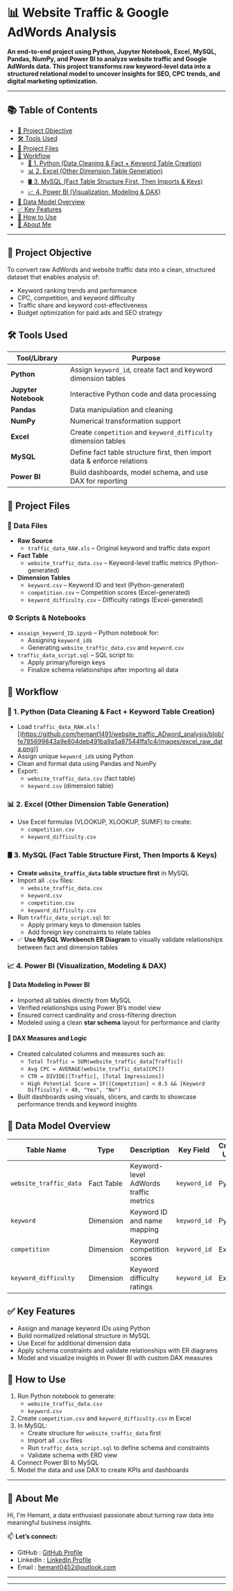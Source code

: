 # 📊 Website Traffic & Google AdWords Analysis

**An end-to-end project using Python, Jupyter Notebook, Excel, MySQL, Pandas, NumPy, and Power BI to analyze website traffic and Google AdWords data. This project transforms raw keyword-level data into a structured relational model to uncover insights for SEO, CPC trends, and digital marketing optimization.**

---

## 📚 Table of Contents

- [🎯 Project Objective](#-project-objective)
- [🛠️ Tools Used](#️-tools-used)
- [📁 Project Files](#-project-files)
- [🔄 Workflow](#-workflow)
  - [🐍 1. Python (Data Cleaning & Fact + Keyword Table Creation)](#-1-python-data-cleaning--fact--keyword-table-creation)
  - [📊 2. Excel (Other Dimension Table Generation)](#-2-excel-other-dimension-table-generation)
  - [🛢️ 3. MySQL (Fact Table Structure First, Then Imports & Keys)](#-3-mysql-fact-table-structure-first-then-imports--keys)
  - [📈 4. Power BI (Visualization, Modeling & DAX)](#-4-power-bi-visualization-modeling--dax)
- [🧩 Data Model Overview](#-data-model-overview)
- [✅ Key Features](#-key-features)
- [🚀 How to Use](#-how-to-use)
- [👤 About Me](#-about-me)

---

## 🎯 Project Objective

To convert raw AdWords and website traffic data into a clean, structured dataset that enables analysis of:
- Keyword ranking trends and performance
- CPC, competition, and keyword difficulty
- Traffic share and keyword cost-effectiveness
- Budget optimization for paid ads and SEO strategy

## 🛠️ Tools Used

| Tool/Library        | Purpose                                                                 |
|---------------------|-------------------------------------------------------------------------|
| **Python**           | Assign `keyword_id`, create fact and keyword dimension tables           |
| **Jupyter Notebook** | Interactive Python code and data processing                             |
| **Pandas**           | Data manipulation and cleaning                                          |
| **NumPy**            | Numerical transformation support                                        |
| **Excel**            | Create `competition` and `keyword_difficulty` dimension tables          |
| **MySQL**            | Define fact table structure first, then import data & enforce relations |
| **Power BI**         | Build dashboards, model schema, and use DAX for reporting               |

## 📁 Project Files

### 📄 Data Files
- **Raw Source**
  - `traffic_data_RAW.xls` – Original keyword and traffic data export  
- **Fact Table**
  - `website_traffic_data.csv` – Keyword-level traffic metrics (Python-generated)  
- **Dimension Tables**
  - `keyword.csv` – Keyword ID and text (Python-generated)  
  - `competition.csv` – Competition scores (Excel-generated)  
  - `keyword_difficulty.csv` – Difficulty ratings (Excel-generated)  

### ⚙️ Scripts & Notebooks
- `assaign_keyword_ID.ipynb` – Python notebook for:
  - Assigning `keyword_id`s  
  - Generating `website_traffic_data.csv` and `keyword.csv`  
- `traffic_data_script.sql` – SQL script to:
  - Apply primary/foreign keys  
  - Finalize schema relationships after importing all data  

## 🔄 Workflow

### 🐍 1. Python (Data Cleaning & Fact + Keyword Table Creation)
- Load `traffic_data_RAW.xls`
![(https://github.com/hemant1491/website_traffic_ADword_analysis/blob/fe785699843a9e804deb491ba9a5a87544ffa1c4/images/excel_raw_data.png)]
- Assign unique `keyword_id`s using Python
- Clean and format data using Pandas and NumPy
- Export:
  - `website_traffic_data.csv` (fact table)  
  - `keyword.csv` (dimension table)

### 📊 2. Excel (Other Dimension Table Generation)
- Use Excel formulas (VLOOKUP, XLOOKUP, SUMIF) to create:
  - `competition.csv`  
  - `keyword_difficulty.csv`

### 🛢️ 3. MySQL (Fact Table Structure First, Then Imports & Keys)
- **Create `website_traffic_data` table structure first** in MySQL  
- Import all `.csv` files:  
  - `website_traffic_data.csv`  
  - `keyword.csv`  
  - `competition.csv`  
  - `keyword_difficulty.csv`
- Run `traffic_data_script.sql` to:
  - Apply primary keys to dimension tables  
  - Add foreign key constraints to relate tables
- ✅ **Use MySQL Workbench ER Diagram** to visually validate relationships between fact and dimension tables

### 📈 4. Power BI (Visualization, Modeling & DAX)

#### 📐 Data Modeling in Power BI
- Imported all tables directly from MySQL
- Verified relationships using Power BI’s model view
- Ensured correct cardinality and cross-filtering direction
- Modeled using a clean **star schema** layout for performance and clarity

#### 🧮 DAX Measures and Logic
- Created calculated columns and measures such as:
  - `Total Traffic = SUM(website_traffic_data[Traffic])`
  - `Avg CPC = AVERAGE(website_traffic_data[CPC])`
  - `CTR = DIVIDE([Traffic], [Total Impressions])`
  - `High Potential Score = IF([Competition] < 0.5 && [Keyword Difficulty] < 40, "Yes", "No")`
- Built dashboards using visuals, slicers, and cards to showcase performance trends and keyword insights

## 🧩 Data Model Overview

| Table Name              | Type         | Description                                | Key Field     | Created Using |
|-------------------------|--------------|--------------------------------------------|---------------|----------------|
| `website_traffic_data`  | Fact Table   | Keyword-level AdWords traffic metrics      | `keyword_id`  | Python          |
| `keyword`               | Dimension    | Keyword ID and name mapping                | `keyword_id`  | Python          |
| `competition`           | Dimension    | Keyword competition scores                 | `keyword_id`  | Excel           |
| `keyword_difficulty`    | Dimension    | Keyword difficulty ratings                 | `keyword_id`  | Excel           |

## ✅ Key Features
- Assign and manage keyword IDs using Python  
- Build normalized relational structure in MySQL  
- Use Excel for additional dimension data  
- Apply schema constraints and validate relationships with ER diagrams  
- Model and visualize insights in Power BI with custom DAX measures

## 🚀 How to Use
1. Run Python notebook to generate:
   - `website_traffic_data.csv`  
   - `keyword.csv`  
2. Create `competition.csv` and `keyword_difficulty.csv` in Excel  
3. In MySQL:
   - Create structure for `website_traffic_data` first  
   - Import all `.csv` files  
   - Run `traffic_data_script.sql` to define schema and constraints  
   - Validate schema with ERD view  
4. Connect Power BI to MySQL  
5. Model the data and use DAX to create KPIs and dashboards

---

## 👤 About Me

Hi, I'm Hemant, a data enthusiast passionate about turning raw data into meaningful business insights.

📫 **Let’s connect:**  
- GitHub : [GitHub Profile](https://github.com/hemant1491)
- LinkedIn : [LinkedIn Profile](https://www.linkedin.com/in/hemant1491/)  
- Email : hemant0452@outlook.com

---



---
